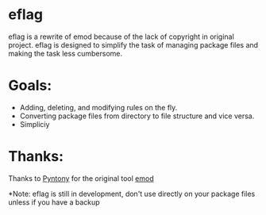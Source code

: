 eflag
=====
eflag is a rewrite of emod because of the lack of copyright in
original project. 
eflag is designed to simplify the task of managing package files
and making the task less cumbersome.


Goals:
=========
* Adding, deleting, and modifying rules on the fly.
* Converting package files from directory to file structure and vice versa.
* Simpliciy

Thanks:
=======
Thanks to [Pyntony](http://github.com/Pyntony) for the original tool
[emod](http://github.com/Pyntony/emod)

*Note: eflag is still in development, don't use directly on your package files
unless if you have a backup
